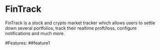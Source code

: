 # FinTrack
FinTrack is a stock and crypto market tracker which allows users to settle down several portfolios, track their realtime proft/loss, configure notifications and much more.

#Features:
##feature1
